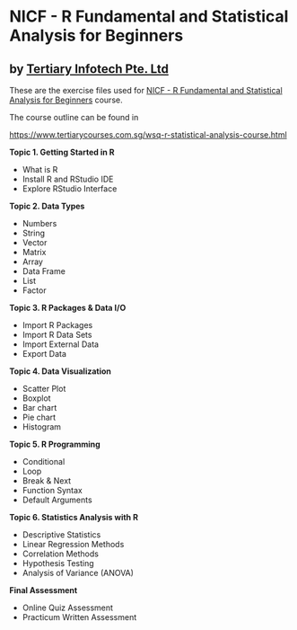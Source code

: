 # NICF - R Fundamental and Statistical Analysis for Beginners
## by [Tertiary Infotech Pte. Ltd](https://www.tertiarycourses.com.sg/)

These are the exercise files used for [NICF - R Fundamental and Statistical Analysis for Beginners](https://www.tertiarycourses.com.sg/wsq-r-statistical-analysis-course.html) course. 

The course outline can be found in 

https://www.tertiarycourses.com.sg/wsq-r-statistical-analysis-course.html

<p><strong>Topic 1. Getting Started in R</strong> </p>
<ul>
<li>What is R</li>
<li>Install R and RStudio IDE</li>
<li>Explore RStudio Interface</li>
</ul>
<p><strong>Topic 2. Data Types </strong></p>
<ul>
<li>Numbers</li>
<li>String</li>
<li>Vector</li>
<li>Matrix</li>
<li>Array</li>
<li>Data Frame</li>
<li>List</li>
<li>Factor</li>
</ul>
<p><strong>Topic 3. R Packages &amp; Data I/O</strong> </p>
<ul>
<li>Import R Packages</li>
<li>Import R Data Sets</li>
<li>Import External Data</li>
<li>Export Data</li>
</ul>
<p><strong>Topic 4. Data Visualization</strong></p>
<ul>
<li>Scatter Plot</li>
<li>Boxplot</li>
<li>Bar chart</li>
<li>Pie chart</li>
<li>Histogram</li>
</ul>
<p><strong>Topic 5. R Programming</strong></p>
<ul>
<li>Conditional</li>
<li>Loop</li>
<li>Break &amp; Next</li>
<li>Function Syntax</li>
<li>Default Arguments</li>
</ul>
<p><strong>Topic 6. Statistics Analysis with R</strong></p>
<ul>
<li>Descriptive Statistics</li>
<li>Linear Regression Methods</li>
<li>Correlation Methods</li>
<li>Hypothesis Testing</li>
<li>Analysis of Variance (ANOVA)</li>
</ul>
<p><strong>Final Assessment</strong> </p>
<ul>
<li>Online Quiz Assessment</li>
<li>Practicum Written Assessment</li>
</ul>


